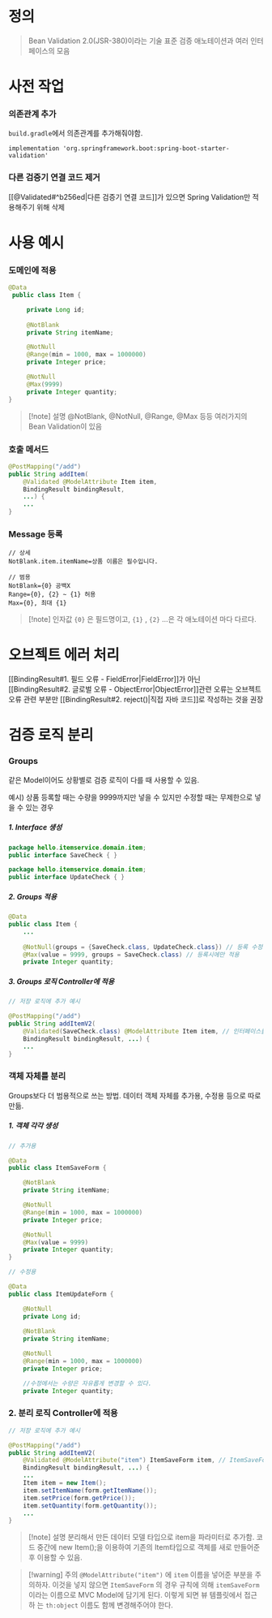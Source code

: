 # 정의

>Bean Validation 2.0(JSR-380)이라는 기술 표준
>검증 애노테이션과 여러 인터페이스의 모음

# 사전 작업
### 의존관계 추가

`build.gradle`에서 의존관계를 추가해줘야함.
```properties
implementation 'org.springframework.boot:spring-boot-starter-validation'
```

### 다른 검증기 연결 코드 제거

[[@Validated#^b256ed|다른 검증기 연결 코드]]가 있으면 Spring Validation만 적용해주기 위해 삭제

# 사용 예시

### 도메인에 적용
```java
@Data
 public class Item {

     private Long id;
     
     @NotBlank
     private String itemName;

     @NotNull
     @Range(min = 1000, max = 1000000)
     private Integer price;

     @NotNull
     @Max(9999)
     private Integer quantity;
}
```
>[!note] 설명
>@NotBlank, @NotNull, @Range, @Max 등등 여러가지의 Bean Validation이 있음

### 호출 메서드
```java
@PostMapping("/add")
public String addItem(
	@Validated @ModelAttribute Item item, 
	BindingResult bindingResult, 
	...) {
	...
}
```

### Message 등록
```properties
// 상세
NotBlank.item.itemName=상품 이름은 필수입니다.

// 범용
NotBlank={0} 공백X 
Range={0}, {2} ~ {1} 허용 
Max={0}, 최대 {1}
```
>[!note] 인자값
>`{0}` 은 필드명이고, `{1}` , `{2}` ...은 각 애노테이션 마다 다르다.

# 오브젝트 에러 처리

[[BindingResult#1. 필드 오류 - FieldError|FieldError]]가 아닌 [[BindingResult#2. 글로벌 오류 - ObjectError|ObjectError]]관련 오류는 오브젝트 오류 관련 부분만 [[BindingResult#2. reject()|직접 자바 코드]]로 작성하는 것을 권장

# 검증 로직 분리
### Groups

같은 Model이어도 상황별로 검증 로직이 다를 때 사용할 수 있음.

예시) 상품 등록할 때는 수량을 9999까지만 넣을 수 있지만 수정할 때는 무제한으로 넣을 수 있는 경우
##### 1. Interface 생성
```java
package hello.itemservice.domain.item;
public interface SaveCheck { }
```
```java
package hello.itemservice.domain.item;
public interface UpdateCheck { }
```
##### 2. Groups 적용
```java
@Data
public class Item {
	...
	
	@NotNull(groups = {SaveCheck.class, UpdateCheck.class}) // 등록 수정 둘 다 적용
	@Max(value = 9999, groups = SaveCheck.class) // 등록시에만 적용
	private Integer quantity;
```
##### 3. Groups 로직 Controller에 적용
```java
// 저장 로직에 추가 예시

@PostMapping("/add")
public String addItemV2(
	@Validated(SaveCheck.class) @ModelAttribute Item item, // 인터페이스를 인자로 추가
	BindingResult bindingResult, ...) {
	...
}
```

### 객체 자체를 분리

Groups보다 더 범용적으로 쓰는 방법. 데이터 객체 자체를 추가용, 수정용 등으로 따로 만듦.

##### 1. 객체 각각 생성
```java
// 추가용

@Data
public class ItemSaveForm {

    @NotBlank     
    private String itemName;

    @NotNull
    @Range(min = 1000, max = 1000000)
    private Integer price;

    @NotNull
    @Max(value = 9999)
    private Integer quantity;
}
```
```java
// 수정용

@Data
public class ItemUpdateForm {

    @NotNull
    private Long id;
    
    @NotBlank
    private String itemName;

    @NotNull
    @Range(min = 1000, max = 1000000)
    private Integer price;

	//수정에서는 수량은 자유롭게 변경할 수 있다. 
	private Integer quantity;
```
### 2. 분리 로직 Controller에 적용
```java
// 저장 로직에 추가 예시

@PostMapping("/add")
public String addItemV2(
	@Validated @ModelAttribute("item") ItemSaveForm item, // ItemSaveForm 타입
	BindingResult bindingResult, ...) {
	...
	Item item = new Item(); 
	item.setItemName(form.getItemName()); 
	item.setPrice(form.getPrice()); 
	item.setQuantity(form.getQuantity());
	...
}
```
>[!note] 설명
>분리해서 만든 데이터 모델 타입으로 item을 파라미터로 추가함.
>코드 중간에 new Item();을 이용하여 기존의 Item타입으로 객체를 새로 만들어준 후 이용할 수 있음.

>[!warning] 주의
`@ModelAttribute("item")` 에 `item` 이름을 넣어준 부분을 주의하자. 
이것을 넣지 않으면 `ItemSaveForm` 의 경우 규칙에 의해 `itemSaveForm` 이라는 이름으로 MVC Model에 담기게 된다. 
이렇게 되면 뷰 템플릿에서 접근하 는 `th:object` 이름도 함께 변경해주어야 한다.